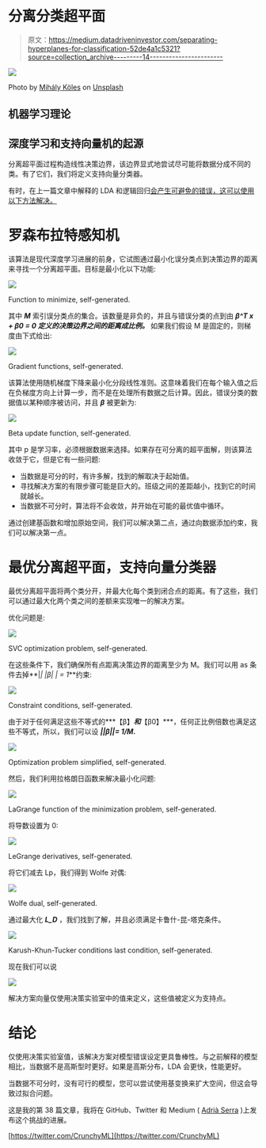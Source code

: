 # 分离分类超平面

> 原文：<https://medium.datadriveninvestor.com/separating-hyperplanes-for-classification-52de4a1c5321?source=collection_archive---------14----------------------->

![](img/47d908eb78489db2ccee4e47e6e2d73f.png)

Photo by [Mihály Köles](https://unsplash.com/@mihaly_koles?utm_source=medium&utm_medium=referral) on [Unsplash](https://unsplash.com?utm_source=medium&utm_medium=referral)

## 机器学习理论

## 深度学习和支持向量机的起源

分离超平面过程构造线性决策边界，该边界显式地尝试尽可能将数据分成不同的类。有了它们，我们将定义支持向量分类器。

有时，在上一篇文章中解释的 LDA 和逻辑回归[会产生可避免的错误，这可以使用以下方法解决。](https://medium.com/datadriveninvestor/the-basic-methods-for-classification-9c10a961b0ee)

# 罗森布拉特感知机

该算法是现代深度学习进展的前身，它试图通过最小化误分类点到决策边界的距离来寻找一个分离超平面。目标是最小化以下功能:

![](img/835491b4625cad551516bcf3bc2ec7f5.png)

Function to minimize, self-generated.

其中 ***M*** 索引误分类点的集合。该数量是非负的，并且与错误分类的点到由 ***β^T x + β0 = 0 定义的决策边界之间的距离成比例。*** 如果我们假设 M 是固定的，则梯度由下式给出:

![](img/ac31b9c417be2462825c16dcb859c64c.png)

Gradient functions, self-generated.

该算法使用随机梯度下降来最小化分段线性准则。这意味着我们在每个输入值之后在负梯度方向上计算一步，而不是在处理所有数据之后计算。因此，错误分类的数据值以某种顺序被访问，并且 ***β*** 被更新为:

![](img/787e9b212981079ee7da708c7a4d2967.png)

Beta update function, self-generated.

其中 p 是学习率，必须根据数据来选择。如果存在可分离的超平面解，则该算法收敛于它，但是它有一些问题:

*   当数据是可分的时，有许多解，找到的解取决于起始值。
*   寻找解决方案的有限步骤可能是巨大的。班级之间的差距越小，找到它的时间就越长。
*   当数据不可分时，算法将不会收敛，并开始在可能的最优值中循环。

通过创建基函数和增加原始空间，我们可以解决第二点，通过向数据添加约束，我们可以解决第一点。

# 最优分离超平面，支持向量分类器

最优分离超平面将两个类分开，并最大化每个类到闭合点的距离。有了这些，我们可以通过最大化两个类之间的差额来实现唯一的解决方案。

优化问题是:

![](img/b34b75dc8ba60276b7ba970000e703d9.png)

SVC optimization problem, self-generated.

在这些条件下，我们确保所有点距离决策边界的距离至少为 M。我们可以用 as 条件去掉**|*| |β| | = 1***约束:

![](img/51f7bef34957d78231458dde7fab97bf.png)

Constraint conditions, self-generated.

由于对于任何满足这些不等式的***【β】***和***【β0】***，任何正比例倍数也满足这些不等式，所以，我们可以设 ***||β||= 1/M.***

![](img/a5e4640a0e81d58492ac25c69ab3c5a1.png)

Optimization problem simplified, self-generated.

然后，我们利用拉格朗日函数来解决最小化问题:

![](img/2eb9f67fc6ec288713eb42966905e626.png)

LaGrange function of the minimization problem, self-generated.

将导数设置为 0:

![](img/b8d44421d11c58c75db96c5a53380a8a.png)

LeGrange derivatives, self-generated.

将它们减去 Lp，我们得到 Wolfe 对偶:

![](img/ccc529d5ac7012a94a9acd3220a3104a.png)

Wolfe dual, self-generated.

通过最大化 ***L_D*** ，我们找到了解，并且必须满足卡鲁什-昆-塔克条件。

![](img/40b169a28ff9c134a8497c07151234a1.png)

Karush-Khun-Tucker conditions last condition, self-generated.

现在我们可以说

![](img/91952d74f9c8996b89d48a499da9333e.png)

解决方案向量仅使用决策实验室中的值来定义，这些值被定义为支持点。

# 结论

仅使用决策实验室值，该解决方案对模型错误设定更具鲁棒性。与之前解释的模型相比，当数据不是高斯型时更好。如果是高斯分布，LDA 会更快，性能更好。

当数据不可分时，没有可行的模型，您可以尝试使用基变换来扩大空间，但这会导致过拟合问题。

这是我的第 38 篇文章，我将在 GitHub、Twitter 和 Medium ( [Adrià Serra](https://medium.com/u/48c8d3ce491d?source=post_page-----7053db93ba6----------------------) )上发布这个挑战的进展。

[https://twitter.com/CrunchyML](https://twitter.com/CrunchyML)
